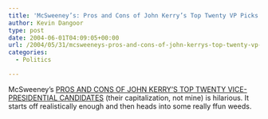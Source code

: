 ```yaml
---
title: 'McSweeney’s: Pros and Cons of John Kerry’s Top Twenty VP Picks'
author: Kevin Dangoor
type: post
date: 2004-06-01T04:09:05+00:00
url: /2004/05/31/mcsweeneys-pros-and-cons-of-john-kerrys-top-twenty-vp-picks/
categories:
  - Politics

---
```

McSweeney&#8217;s [PROS AND CONS OF JOHN KERRY&#8217;S TOP TWENTY VICE-PRESIDENTIAL CANDIDATES][1] (their capitalization, not mine) is hilarious. It starts off realistically enough and then heads into some really ffun weeds.

 [1]: http://www.mcsweeneys.net/2004/5/26moe.html/ "McSweeney's Internet Tendency: PROS AND CONS OF JOHN KERRY'S TOP TWENTY VICE-PRESIDENTIAL CANDIDATES"